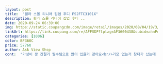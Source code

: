 ```yaml
---
layout: post 
title:  "휠라 스몰 리니어 집업 후디 FS2FTC3101X" 
description: 휠라 스몰 리니어 집업 후디 ..
date: 2020-09-24 06:39:00 
img: https://static.coupangcdn.com/image/retail/images/2020/08/04/19/3/01c9f169-952e-4b74-924f-fa9aad0f524a.jpg 
linkUrl: https://link.coupang.com/re/AFFSDP?lptag=AF3600438&subid=ahnPublicAsk&pageKey=2079890967&itemId=3533387668&vendorItemId=71247419861&traceid=V0-113-bfe133dbb7c70913 
categories: [1006] 
color: BF360C 
price: 57760 
author: Ask View Shop 
cont:  "가성비 짱 간절기 필수템으로 많이 입을거 같아요<br/>기모 없는거 찾다가 샀는데 맘에 들고 기모는 없지만 옷이 약간 두꺼워서 반팔에 입어도 가을은 버틸듯합니다 하루만에 와서 너무 좋아여<br/>사이즈ㆍ색상ㆍ디자인ㆍ재질ㆍ마감처리ㆍ착용감 모두 만족합니다<br/>상품 받자마자 딸냄 입어보더니 만족해하네요<br/>일단 배송 빨르고 상품은 사진랑 비슷해서 품질도 좋고 하지만 사이즈는 생각보다 작더라고요.<br/> 우리아이가 올해 90 딱 맞는데 혹시나해서 한사이즈 큰것 주문했는데 결과 딱 맞아 바꾸기 귀찮아서 내년에 동생 입은걸로^^<br/>" 
---
```

